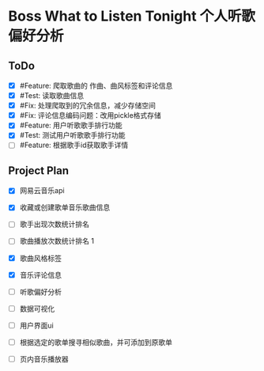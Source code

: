 # Boss What to Listen Tonight 个人听歌偏好分析

## ToDo

- [x] #Feature: 爬取歌曲的 作曲、曲风标签和评论信息
- [x] #Test: 读取歌曲信息
- [x] #Fix: 处理爬取到的冗余信息，减少存储空间
- [x] #Fix: 评论信息编码问题：改用pickle格式存储
- [x] #Feature: 用户听歌歌手排行功能
- [x] #Test: 测试用户听歌歌手排行功能
- [ ] #Feature: 根据歌手id获取歌手详情

## Project Plan

- [x] 网易云音乐api 
- [x] 收藏或创建歌单音乐歌曲信息
- [ ] 歌手出现次数统计排名
- [ ] 歌曲播放次数统计排名  1
- [x] 歌曲风格标签
- [x] 音乐评论信息
- [ ] 听歌偏好分析
- [ ] 数据可视化
- [ ] 用户界面ui
- [ ] 根据选定的歌单搜寻相似歌曲，并可添加到原歌单
- [ ] 页内音乐播放器


